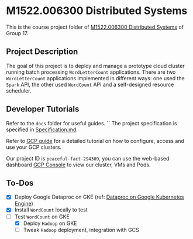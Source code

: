 # M1522.006300 Distributed Systems

This is the course project folder of [M1522.006300 Distributed Systems](http://dcslab.snu.ac.kr/courses/ds2020f/) of Group 17.

## Project Description

The goal of this project is to deploy and manage a prototype cloud cluster running batch processing `WordLetterCount` applications. There are two `WordLetterCount` applications implemented in different ways: one used the `Spark` API, the other used `WordCount` API and a self-designed resource scheduler.

## Developer Tutorials

Refer to the `docs` folder for useful guides.
``
The project specification is specified in [Specification.md](docs/Specification.md).

Refer to [GCP guide](/docs/GCP_guide.md) for a detailed tutorial on how to configure, access and use your GCP clusters.

Our project ID is `peaceful-fact-294309`, you can use the web-based dashboard [GCP Console](https://console.cloud.google.com/) to view our cluster, VMs and Pods.

## To-Dos

- [x] Deploy Google Dataproc on GKE (ref: [Dataproc on Google Kubernetes Engine](https://cloud.google.com/dataproc/docs/concepts/jobs/dataproc-gke))
- [x] Install `WordCount` locally to test
- [ ] Test `WordCount` on GKE
    - [x] Deploy `Hadoop` on GKE
    - [ ] Tweak `Hadoop` deployment, integration with GCS
